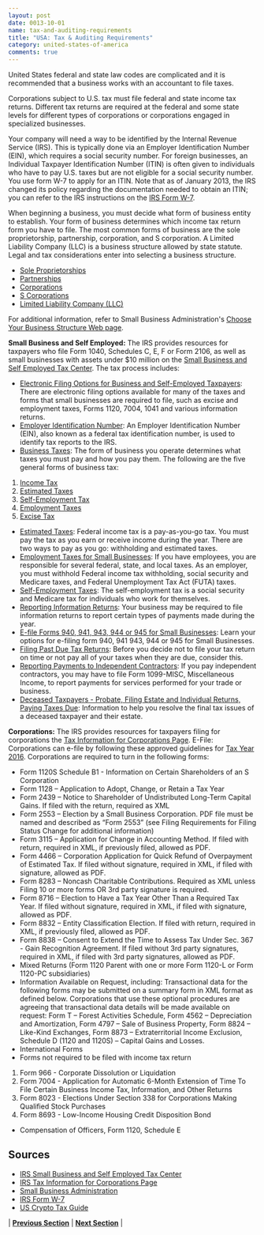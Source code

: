 ```yaml
---
layout: post
date: 0013-10-01
name: tax-and-auditing-requirements
title: "USA: Tax & Auditing Requirements"
category: united-states-of-america
comments: true
---
```


United States federal and state law codes are complicated and it is recommended that a business works with an accountant to file taxes. 

Corporations subject to U.S. tax must file federal and state income tax returns. Different tax returns are required at the federal and some state levels for different types of corporations or corporations engaged in specialized businesses. 

Your company will need a way to be identified by the Internal Revenue Service (IRS). This is typically done via an Employer Identification Number (EIN), which requires a social security number. For foreign businesses, an Individual Taxpayer Identification Number (ITIN) is often given to individuals who have to pay U.S. taxes but are not eligible for a social security number. You use form W-7 to apply for an ITIN. Note that as of January 2013, the IRS changed its policy regarding the documentation needed to obtain an ITIN; you can refer to the IRS instructions on the [IRS Form W-7](https://www.irs.gov/pub/irs-pdf/iw7.pdf).

When beginning a business, you must decide what form of business entity to establish. Your form of business determines which income tax return form you have to file. The most common forms of business are the sole proprietorship, partnership, corporation, and S corporation. A Limited Liability Company (LLC) is a business structure allowed by state statute. Legal and tax considerations enter into selecting a business structure.
- [Sole Proprietorships](https://www.irs.gov/businesses/small-businesses-self-employed/sole-proprietorships)
- [Partnerships](https://www.irs.gov/businesses/small-businesses-self-employed/partnerships)
- [Corporations](https://www.irs.gov/businesses/small-businesses-self-employed/forming-a-corporation)
- [S Corporations](https://www.irs.gov/businesses/small-businesses-self-employed/s-corporations)
- [Limited Liability Company (LLC)](https://www.irs.gov/businesses/small-businesses-self-employed/limited-liability-company-llc)

For additional information, refer to Small Business Administration's [Choose Your Business Structure Web page](https://www.sba.gov/starting-business/choose-your-business-structure).

**Small Business and Self Employed:** The IRS provides resources for taxpayers who file Form 1040, Schedules C, E, F or Form 2106, as well as small businesses with assets under $10 million on the [Small Business and Self Employed Tax Center](https://www.irs.gov/businesses/small-business-and-self-employed-tax-center). The tax process includes:
- [Electronic Filing Options for Business and Self-Employed Taxpayers](https://www.irs.gov/e-file-providers/electronic-filing-options-for-business-and-self-employed-taxpayers): There are electronic filing options available for many of the taxes and forms that small businesses are required to file, such as excise and employment taxes, Forms 1120, 7004, 1041 and various information returns.
- [Employer Identification Number](https://www.irs.gov/businesses/small-businesses-self-employed/employer-id-numbers): An Employer Identification Number (EIN), also known as a federal tax identification number, is used to identify tax reports to the IRS.
- [Business Taxes](https://www.irs.gov/businesses/small-businesses-self-employed/business-taxes): The form of business you operate determines what taxes you must pay and how you pay them. The following are the five general forms of business tax:
1. [Income Tax](https://www.irs.gov/businesses/small-businesses-self-employed/business-taxes#income)
2. [Estimated Taxes](https://www.irs.gov/businesses/small-businesses-self-employed/business-taxes#estimated)
3. [Self-Employment Tax](https://www.irs.gov/businesses/small-businesses-self-employed/business-taxes#self)
4. [Employment Taxes](https://www.irs.gov/businesses/small-businesses-self-employed/business-taxes#employment)
5. [Excise Tax](https://www.irs.gov/businesses/small-businesses-self-employed/business-taxes#excise)
- [Estimated Taxes](https://www.irs.gov/businesses/small-businesses-self-employed/estimated-taxes): Federal income tax is a pay-as-you-go tax. You must pay the tax as you earn or receive income during the year. There are two ways to pay as you go: withholding and estimated taxes.
- [Employment Taxes for Small Businesses](https://www.irs.gov/businesses/small-businesses-self-employed/employment-taxes): If you have employees, you are responsible for several federal, state, and local taxes. As an employer, you must withhold Federal income tax withholding, social security and Medicare taxes, and Federal Unemployment Tax Act (FUTA) taxes.
- [Self-Employment Taxes](https://www.irs.gov/businesses/small-businesses-self-employed/self-employment-tax-social-security-and-medicare-taxes): The self-employment tax is a social security and Medicare tax for individuals who work for themselves.
- [Reporting Information Returns](https://www.irs.gov/businesses/small-businesses-self-employed/am-i-required-to-file-a-form-1099-or-other-information-return): Your business may be required to file information returns to report certain types of payments made during the year.
- [E-file Forms 940, 941, 943, 944 or 945 for Small Businesses](https://www.irs.gov/businesses/small-businesses-self-employed/e-file-form-940-941-or-944-for-small-businesses): Learn your options for e-filing form 940, 941 943, 944 or 945 for Small Businesses.
- [Filing Past Due Tax Returns](https://www.irs.gov/businesses/small-businesses-self-employed/filing-past-due-tax-returns): Before you decide not to file your tax return on time or not pay all of your taxes when they are due, consider this.
- [Reporting Payments to Independent Contractors](https://www.irs.gov/businesses/small-businesses-self-employed/reporting-payments-to-independent-contractors): If you pay independent contractors, you may have to file Form 1099-MISC, Miscellaneous Income, to report payments for services performed for your trade or business.
- [Deceased Taxpayers - Probate, Filing Estate and Individual Returns, Paying Taxes Due](https://www.irs.gov/businesses/small-businesses-self-employed/deceased-taxpayers-probate-filing-estate-and-individual-returns-paying-taxes-due): Information to help you resolve the final tax issues of a deceased taxpayer and their estate.

**Corporations:** The IRS provides resources for taxpayers filing for corporations the [Tax Information for Corporations Page](https://www.irs.gov/corporations).
E-File: Corporations can e-file by following these approved guidelines for [Tax Year 2016](https://www.irs.gov/businesses/corporations/tax-year-2016-directions-for-corporations-to-e-file). Corporations are required to turn in the following forms:
- Form 1120S Schedule B1 - Information on Certain Shareholders of an S Corporation
- Form 1128 – Application to Adopt, Change, or Retain a Tax Year
- Form 2439 – Notice to Shareholder of Undistributed Long-Term Capital Gains. If filed with the return, required as XML
- Form 2553 – Election by a Small Business Corporation. PDF file must be named and described as “Form 2553” (see Filing Requirements for Filing Status Change for additional information)
- Form 3115 – Application for Change in Accounting Method. If filed with return, required in XML, if previously filed, allowed as PDF. 
- Form 4466 – Corporation Application for Quick Refund of Overpayment of Estimated Tax. If filed without signature, required in XML, if filed with signature, allowed as PDF. 
- Form 8283 – Noncash Charitable Contributions. Required as XML unless Filing 10 or more forms OR 3rd party signature is required.
- Form 8716 – Election to Have a Tax Year Other Than a Required Tax Year. If filed without signature, required in XML, if filed with signature, allowed as PDF. 
- Form 8832 – Entity Classification Election. If filed with return, required in XML, if previously filed, allowed as PDF.
- Form 8838 – Consent to Extend the Time to Assess Tax Under Sec. 367 - Gain Recognition Agreement. If filed without 3rd party signatures, required in XML, if filed with 3rd party signatures, allowed as PDF.
- Mixed Returns (Form 1120 Parent with one or more Form 1120-L or Form 1120-PC subsidiaries)
- Information Available on Request, including: Transactional data for the following forms may be submitted on a summary form in XML format as defined below. Corporations that use these optional procedures are agreeing that transactional data details will be made available on request: Form T – Forest Activities Schedule, Form 4562 – Depreciation and Amortization, Form 4797 – Sale of Business Property, Form 8824 – Like-Kind Exchanges, Form 8873 – Extraterritorial Income Exclusion, Schedule D (1120 and 1120S) – Capital Gains and Losses.
- International Forms
- Forms not required to be filed with income tax return
1. Form 966 - Corporate Dissolution or Liquidation
2. Form 7004 -  Application for Automatic 6-Month Extension of Time To File Certain Business Income Tax, Information, and Other Returns
3. Form 8023 - Elections Under Section 338 for Corporations Making Qualified Stock Purchases 
4. Form 8693 - Low-Income Housing Credit Disposition Bond
- Compensation of Officers, Form 1120, Schedule E

Sources
------
- [IRS Small Business and Self Employed Tax Center](https://www.irs.gov/businesses/small-business-and-self-employed-tax-center)
- [IRS Tax Information for Corporations Page](https://www.irs.gov/corporations)
- [Small Business Administration](https://www.sba.gov/business-guide/launch/choose-business-structure-types-chart)
- [IRS Form W-7](https://www.irs.gov/pub/irs-pdf/iw7.pdf)
- [US Crypto Tax Guide](https://drive.google.com/file/d/1ewnxdMBeqr2QW6cM0mAXMhn5-rgvk_bB/view)


| **[Previous Section](https://mimush.github.io/CryptoWikiTest.github.io//united-states-of-america/USA-team-member-requirements.html)** | **[Next Section](https://mimush.github.io/CryptoWikiTest.github.io//united-states-of-america/USA-governing-by-law.html)** |

